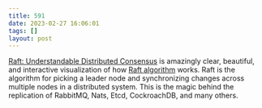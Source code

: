 ```yaml
---
title: 591
date: 2023-02-27 16:06:01
tags: []
layout: post
---
```


[Raft: Understandable Distributed Consensus](http://thesecretlivesofdata.com/raft/) is amazingly clear, beautiful, and interactive visualization of how [Raft algorithm](https://en.wikipedia.org/wiki/Raft_(algorithm)) works. Raft is the algorithm for picking a leader node and synchronizing changes across multiple nodes in a distributed system. This is the magic behind the replication of RabbitMQ, Nats, Etcd, CockroachDB, and many others.

